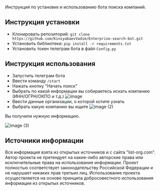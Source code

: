Инструкция по установке и использованию бота поиска компаний.

## Инструкция установки
* Клонировать репозиторий: `git clone https://github.com/KinzyabaevVadim/Enterprise-search-bot.git`
* Установить библиотеки: `pip install -r requirements.txt`
* Установить токен телеграм бота в файл `Config.py`

## Инструкция использования
* Запустить телеграм бота
* Ввести команду `/start`
* Нажать кнопку "Начать поиск"
* Выбрать по какой информации вы собираетесь искать компанию (ИНН/ОГРН/ОКПО и т.д.)
  ![image](https://github.com/user-attachments/assets/b06ebaee-9ed1-4bce-810f-361f2223a72e)
* Ввести данные организации, о которой хотите узнать
* Выбрать какую компанию вы ищите
 ![image (2)](https://github.com/user-attachments/assets/a23f74f3-d9e4-490b-b6c3-43346e98ca35)

Вы получили нужную информацию.

   ![image (3)](https://github.com/user-attachments/assets/14b8c5aa-5754-43a8-b8b7-b6e9114524a3)

## Источники информации
Вся информация взята из открытых источников и с сайта "list-org.com". 
Автор проекта не претендует на какие-либо авторские права или исключительные права на использование информации. 
Проект полностью соответствует законодательству Российской Федерации и не нарушает никаких прав третьих лиц. 
Использование проекта осуществляется на основе принципа добросовестного использования информации из открытых источников.


